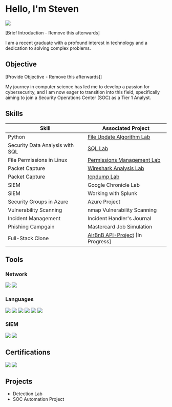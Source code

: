 # Hello, I'm Steven
<a href="https://www.linkedin.com/in/steven-salinas-b372a5119"><img src="https://img.shields.io/badge/-LinkedIn-0072b1?&style=for-the-badge&logo=linkedin&logoColor=white" /></a>

[Brief Introduction - Remove this afterwards]

I am a recent graduate with a profound interest in technology and a dedication to solving complex problems.

## Objective
[Provide Objective - Remove this afterwards]]

My journey in computer science has led me to develop a passion for cybersecurity, and I am now eager to transition into this field, specifically aiming to join a Security Operations Center (SOC) as a Tier 1 Analyst.

## Skills


| Skill                                         | Associated Project         |
|-----------------------------------------------|----------------------------|
| Python           | <a href="https://github.com/srsalina/Python-Lab/blob/main/README.md">File Update Algorithm Lab</a>|
| Security Data Analysis with SQL | <a href="https://github.com/srsalina/SQL-Lab/blob/main/README.md">SQL Lab</a>|
| File Permissions in Linux         | <a href="https://github.com/srsalina/File-Permissions-Linux/blob/main/README.md">Permissions Management Lab</a>|
| Packet Capture      |<a href="https://github.com/srsalina/Wireshark-Lab/blob/main/README.md"> Wireshark Analysis Lab</a>|
| Packet Capture        | <a href="https://github.com/srsalina/tcpdump-lab/blob/main/README.md">tcpdump Lab</a>|
| SIEM            | Google Chronicle Lab|
| SIEM            | Working with Splunk|
| Security Groups in Azure                  | Azure Project|
| Vulnerability Scanning | nmap Vulnerability Scanning|
| Incident Management| Incident Handler's Journal|
| Phishing Campgain| Mastercard Job Simulation|
| Full-Stack Clone | <a href="https://github.com/srsalina/API-Project">AirBnB API-Project</a> [In Progress]|

## Tools


### Network
<div>
    <img src="https://img.shields.io/badge/-Wireshark-1679A7?&style=for-the-badge&logo=Wireshark&logoColor=white" />
    <img src="https://img.shields.io/badge/-Nmap-4682B4?&style=for-the-badge&logo=Nmap&logoColor=white" />

</div>

### Languages
<div>
   <img src="https://img.shields.io/badge/-JavaScript-F7DF1E?&style=for-the-badge&logo=JavaScript&logoColor=black" />
    <img src="https://img.shields.io/badge/-SQL-4479A1?&style=for-the-badge&logo=MySQL&logoColor=white" />
    <img src="https://img.shields.io/badge/-HTML5-E34F26?&style=for-the-badge&logo=HTML5&logoColor=white" />
<img src="https://img.shields.io/badge/-CSS3-1572B6?&style=for-the-badge&logo=CSS3&logoColor=white" />
<img src="https://img.shields.io/badge/-Python-3776AB?&style=for-the-badge&logo=Python&logoColor=white" />
<img src="https://img.shields.io/badge/-Bash-4EAA25?&style=for-the-badge&logo=GNU-Bash&logoColor=white" />


</div>

### SIEM
<div>
    <img src="https://img.shields.io/badge/-Microsoft_Sentinel-0078D4?&style=for-the-badge&logo=Microsoft&logoColor=white" />
    <img src="https://img.shields.io/badge/-Splunk-000000?&style=for-the-badge&logo=Splunk&logoColor=white" />
    
</div>

## Certifications

<div>
<img src="https://img.shields.io/badge/-Security%2B-FF0000?&style=for-the-badge&logo=CompTIA&logoColor=white" />
<img src="https://img.shields.io/badge/Google%20Cybersecurity-4285F4?&style=for-the-badge&logo=Google&logoColor=white" />

</div>

## Projects
- Detection Lab
- SOC Automation Project
